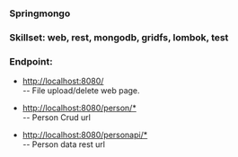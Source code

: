 ### Springmongo

### Skillset: web, rest, mongodb, gridfs, lombok, test

### Endpoint:

* [http://localhost:8080/](http://localhost:8080/)<br>
 -- File upload/delete web page.
 
 * [http://localhost:8080/person/*](http://localhost:8080/person)<br>
 -- Person Crud url
 
  * [http://localhost:8080/personapi/*](http://localhost:8080/personapi)<br>
 -- Person data rest url
